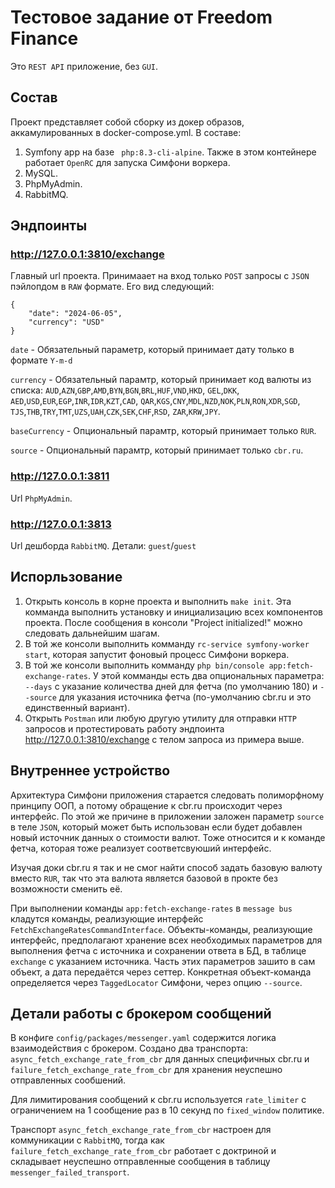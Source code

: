 # Тестовое задание от Freedom Finance
Это `REST API` приложение, без `GUI`.

## Состав
Проект представляет собой сборку из докер образов, аккамулированных в docker-compose.yml.
В составе:
1. Symfony app на базе ` php:8.3-cli-alpine`. Также в этом контейнере работает `OpenRC` для запуска Симфони воркера.
2. MySQL.
3. PhpMyAdmin.
4. RabbitMQ.

## Эндпоинты
### http://127.0.0.1:3810/exchange
Главный url проекта. Принимаает на вход только `POST` запросы с `JSON` пэйлопдом в `RAW` формате.
Его вид следующий:
```
{
    "date": "2024-06-05",
    "currency": "USD"
}
```
`date` - Обязательный параметр, который принимает дату только в формате `Y-m-d`

`currency` - Обязательный парамтр, который принимает код валюты из списка: `AUD`,`AZN`,`GBP`,`AMD`,`BYN`,`BGN`,`BRL`,`HUF`,`VND`,`HKD`,
`GEL`,`DKK`, `AED`,`USD`,`EUR`,`EGP`,`INR`,`IDR`,`KZT`,`CAD`,
`QAR`,`KGS`,`CNY`,`MDL`,`NZD`,`NOK`,`PLN`,`RON`,`XDR`,`SGD`,
`TJS`,`THB`,`TRY`,`TMT`,`UZS`,`UAH`,`CZK`,`SEK`,`CHF`,`RSD`,
`ZAR`,`KRW`,`JPY`.

`baseCurrency` - Опциональный парамтр, который принимает только `RUR`.

`source` - Опциональный парамтр, который принимает только `cbr.ru`.

### http://127.0.0.1:3811
Url `PhpMyAdmin`.

### http://127.0.0.1:3813
Url дешборда `RabbitMQ`. Детали: `guest`/`guest`

## Испорльзование
1. Открыть консоль в корне проекта и выполнить `make init`. Эта комманда выполнить установку и инициализацию всех компонентов проекта. После сообщения в консоли "Project initialized!" можно следовать дальнейшим шагам.
2. В той же консоли выполнить комманду `rc-service symfony-worker start`, которая запустит фоновый процесс Симфони воркера.
3. В той же консоли выполнить комманду `php bin/console app:fetch-exchange-rates`. У этой комманды есть два опциональных параметра: `--days` с указание количества дней для фетча (по умолчанию 180) и `--source` для указания источника фетча (по-умолчанию cbr.ru и это единственный вариант).
4. Открыть `Postman` или любую другую утилиту для отправки `HTTP` запросов и протестировать работу эндпоинта http://127.0.0.1:3810/exchange с телом запроса из примера выше.

## Внутреннее устройство
Архитектура Симфони приложения старается следовать полиморфному принципу ООП, а потому обращение к cbr.ru происходит через интерфейс.
По этой же причине в приложении заложен параметр `source` в теле `JSON`, который может быть использован если будет добавлен новый источник данных о стоимости валют.
Тоже относится и к команде фетча, которая тоже реализует соответсвуюший интерфейс.

Изучая доки сbr.ru я так и не смог найти способ задать базовую валюту вместо `RUR`, так что эта валюта является базовой в прокте без возможности сменить её.

При выполнении команды `app:fetch-exchange-rates` в `message bus` кладутся команды, реализующие интерфейс `FetchExchangeRatesCommandInterface`.
Объекты-команды, реализующие интерфейс, предполагают хранение всех необходимых параметров для выполнения фетча с источника и сохранении ответа в БД, в таблице `exchange` с указанием источника.
Часть этих параметров зашито в сам объект, а дата передаётся через сеттер.
Конкретная объект-команда определяется через `TaggedLocator` Симфони, через опцию `--source`.

## Детали работы с брокером сообщений
В конфиге `config/packages/messenger.yaml` содержится логика взаимодействия с брокером. Создано два транспорта: `async_fetch_exchange_rate_from_cbr` для данных специфичных cbr.ru и `failure_fetch_exchange_rate_from_cbr` для хранения неуспешно отправленных сообшений. 

Для лимитирования сообщений к cbr.ru используется `rate_limiter` с ограничением на 1 сообщение раз в 10 секунд по `fixed_window` политике.

Транспорт `async_fetch_exchange_rate_from_cbr` настроен для коммуникации с `RabbitMQ`, тогда как `failure_fetch_exchange_rate_from_cbr` работает с доктриной и складывает неуспешно отправленные сообщения в таблицу `messenger_failed_transport`.


